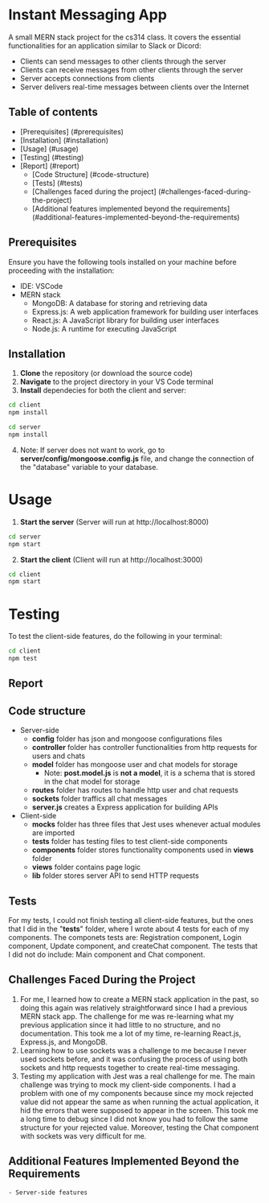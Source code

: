 # Instant Messaging App
A small MERN stack project for the cs314 class. It covers the essential functionalities
for an application similar to Slack or Dicord:
- Clients can send messages to other clients through the server
- Clients can receive messages from other clients through the server
- Server accepts connections from clients
- Server delivers real-time messages between clients over the Internet

## Table of contents
- [Prerequisites] (#prerequisites)
- [Installation] (#installation)
- [Usage] (#usage)
- [Testing] (#testing)
- [Report] (#report)
    - [Code Structure] (#code-structure)
    - [Tests] (#tests)
    - [Challenges faced during the project] (#challenges-faced-during-the-project)
    - [Additional features implemented beyond the requirements] (#additional-features-implemented-beyond-the-requirements)

## Prerequisites
Ensure you have the following tools installed on your machine before proceeding
with the installation:
- IDE: VSCode
- MERN stack
    - MongoDB: A database for storing and retrieving data
    - Express.js: A web application framework for building user interfaces
    - React.js: A JavaScript library for building user interfaces
    - Node.js: A runtime for executing JavaScript

## Installation
1. **Clone** the repository (or download the source code)
2. **Navigate** to the project directory in your VS Code terminal
3. **Install** dependecies for both the client and server:

```bash
cd client
npm install
```

```bash
cd server
npm install
```

4. Note: If server does not want to work, go to **server/config/mongoose.config.js** file, and change the connection of the "database" variable to your database.

# Usage
1. **Start the server** (Server will run at http://localhost:8000)
```bash
cd server
npm start
```

2. **Start the client** (Client will run at http://localhost:3000)
```bash
cd client
npm start
```

# Testing
To test the client-side features, do the following in your terminal:
```bash
cd client
npm test
```

## Report
## Code structure
- Server-side
    - **config** folder has json and mongoose configurations files
    - **controller** folder has controller functionalities from http requests for users and chats
    - **model** folder has mongoose user and chat models for storage
        - Note: **post.model.js** is **not a model**, it is a schema that is stored in the chat model for storage
    - **routes** folder has routes to handle http user and chat requests
    - **sockets** folder traffics all chat messages
    - **server.js** creates a Express application for building APIs
- Client-side
    - **__mocks__** folder has three files that Jest uses whenever actual modules are imported
    - **__tests__** folder has testing files to test client-side components
    - **components** folder stores functionality components used in **views** folder
    - **views** folder contains page logic
    - **lib** folder stores server API to send HTTP requests

## Tests
For my tests, I could not finish testing all client-side features,
but the ones that I did in the "__tests__" folder, where I wrote
about 4 tests for each of my components. The componets tests are:
Registration component, Login component, Update component, and
createChat component. The tests that I did not do include: Main
component and Chat component.

## Challenges Faced During the Project
1. For me, I learned how to create a MERN stack application in
the past, so doing this again was relatively straightforward
since I had a previous MERN stack app. The challenge
for me was re-learning what my previous application since it had little
to no structure, and no documentation. This took me a lot of
my time, re-learning React.js, Express.js, and MongoDB.
2. Learning how to use sockets was a challenge to me because I
never used sockets before, and it was confusing the process of
using both sockets and http requests together to create real-time
messaging.
3. Testing my application with Jest was a real challenge for me. The
main challenge was trying to mock my client-side components. I had a
problem with one of my components because since my mock rejected value
did not appear the same as when running the actual application, it hid
the errors that were supposed to appear in the screen. This took me a
long time to debug since I did not know you had to follow the same
structure for your rejected value. Moreover, testing the Chat component
with sockets was very difficult for me.

## Additional Features Implemented Beyond the Requirements
    - Server-side features
